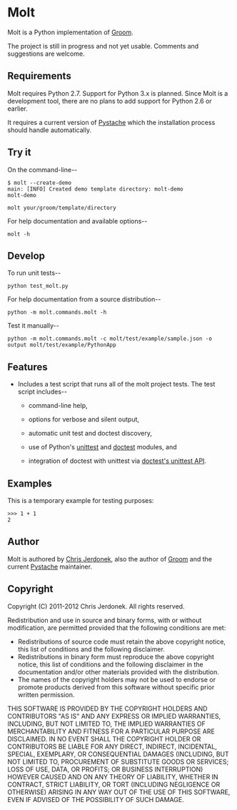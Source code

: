 Molt
====

Molt is a Python implementation of [Groom](http://cjerdonek.github.com/groom/).

The project is still in progress and not yet usable.  Comments and
suggestions are welcome.


Requirements
------------

Molt requires Python 2.7.  Support for Python 3.x is planned.
Since Molt is a development tool, there are no plans to add support for
Python 2.6 or earlier.

It requires a current version of [Pystache](https://github.com/defunkt/pystache)
which the installation process should handle automatically.


Try it
------

On the command-line--

    $ molt --create-demo
    main: [INFO] Created demo template directory: molt-demo
    molt-demo

    molt your/groom/template/directory

For help documentation and available options--

    molt -h


Develop
-------

To run unit tests--

    python test_molt.py

For help documentation from a source distribution--

    python -m molt.commands.molt -h

Test it manually--

    python -m molt.commands.molt -c molt/test/example/sample.json -o output molt/test/example/PythonApp


Features
--------

* Includes a test script that runs all of the molt project tests.
  The test script includes--

  * command-line help,

  * options for verbose and silent output,

  * automatic unit test and doctest discovery,

  * use of Python's [unittest](http://docs.python.org/library/unittest.html)
    and [doctest](http://docs.python.org/library/doctest.html) modules, and

  * integration of doctest with unittest via
    [doctest's unittest API](http://docs.python.org/library/doctest.html#unittest-api).


Examples
--------

This is a temporary example for testing purposes:

    >>> 1 + 1
    2


Author
------

Molt is authored by [Chris Jerdonek](https://github.com/cjerdonek), also
the author of [Groom](http://cjerdonek.github.com/groom/) and the current
[Pystache](https://github.com/defunkt/pystache) maintainer.


Copyright
---------

Copyright (C) 2011-2012 Chris Jerdonek. All rights reserved.

Redistribution and use in source and binary forms, with or without
modification, are permitted provided that the following conditions are met:

* Redistributions of source code must retain the above copyright notice,
  this list of conditions and the following disclaimer.
* Redistributions in binary form must reproduce the above copyright notice,
  this list of conditions and the following disclaimer in the documentation
  and/or other materials provided with the distribution.
* The names of the copyright holders may not be used to endorse or promote
  products derived from this software without specific prior written
  permission.

THIS SOFTWARE IS PROVIDED BY THE COPYRIGHT HOLDERS AND CONTRIBUTORS "AS IS"
AND ANY EXPRESS OR IMPLIED WARRANTIES, INCLUDING, BUT NOT LIMITED TO, THE
IMPLIED WARRANTIES OF MERCHANTABILITY AND FITNESS FOR A PARTICULAR PURPOSE
ARE DISCLAIMED. IN NO EVENT SHALL THE COPYRIGHT HOLDER OR CONTRIBUTORS BE
LIABLE FOR ANY DIRECT, INDIRECT, INCIDENTAL, SPECIAL, EXEMPLARY, OR
CONSEQUENTIAL DAMAGES (INCLUDING, BUT NOT LIMITED TO, PROCUREMENT OF
SUBSTITUTE GOODS OR SERVICES; LOSS OF USE, DATA, OR PROFITS; OR BUSINESS
INTERRUPTION) HOWEVER CAUSED AND ON ANY THEORY OF LIABILITY, WHETHER IN
CONTRACT, STRICT LIABILITY, OR TORT (INCLUDING NEGLIGENCE OR OTHERWISE)
ARISING IN ANY WAY OUT OF THE USE OF THIS SOFTWARE, EVEN IF ADVISED OF THE
POSSIBILITY OF SUCH DAMAGE.

